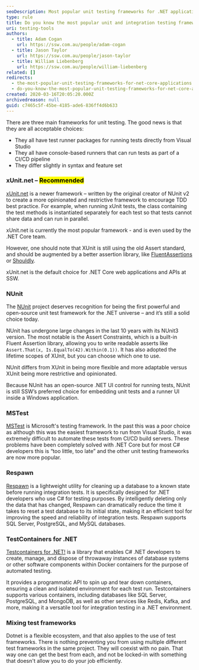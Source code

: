 ```yaml
---
seoDescription: Most popular unit testing frameworks for .NET applications include xUnit, NUnit, and MSTest, each with its own strengths and syntax.
type: rule
title: Do you know the most popular unit and integration testing frameworks for .NET applications?
uri: testing-tools
authors:
  - title: Adam Cogan
    url: https://ssw.com.au/people/adam-cogan
  - title: Jason Taylor
    url: https://ssw.com.au/people/jason-taylor
  - title: William Liebenberg
    url: https://ssw.com.au/people/william-liebenberg
related: []
redirects:
  - the-most-popular-unit-testing-frameworks-for-net-core-applications
  - do-you-know-the-most-popular-unit-testing-frameworks-for-net-core-applications
created: 2020-03-16T20:05:20.000Z
archivedreason: null
guid: c7465c5f-45be-4185-ade6-836ff4d6b633
---
```


There are three main frameworks for unit testing. The good news is that they are all acceptable choices:

- They all have test runner packages for running tests directly from Visual Studio
- They all have console-based runners that can run tests as part of a CI/CD pipeline
- They differ slightly in syntax and feature set

<!--endintro-->

### xUnit.net – <mark>Recommended</mark>

[xUnit.net](https://xunit.net/) is a newer framework – written by the original creator of NUnit v2 to create a more opinionated and restrictive framework to encourage TDD best practice. For example, when running xUnit tests, the class containing the test methods is instantiated separately for each test so that tests cannot share data and can run in parallel.

xUnit.net is currently the most popular framework - and is even used by the .NET Core team.

However, one should note that XUnit is still using the old Assert standard, and should be augmented by a better assertion library, like [FluentAssertions](https://fluentassertions.com/) or [Shouldly](https://github.com/shouldly/shouldly).

xUnit.net is the default choice for .NET Core web applications and APIs at SSW.

### NUnit

The [NUnit](https://github.com/nunit/docs) project deserves recognition for being the first powerful and open-source unit test framework for the .NET universe – and it’s still a solid choice today.

NUnit has undergone large changes in the last 10 years with its NUnit3 version. The most notable is the Assert Constraints, which is a built-in Fluent Assertion library, allowing you to write readable asserts like `Assert.That(x, Is.EqualTo(42).Within(0.1))`. It has also adopted the lifetime scopes of XUnit, but you can choose which one to use.

NUnit differs from XUnit in being more flexible and more adaptable versus XUnit being more restrictive and opinionated.

Because NUnit has an open-source .NET UI control for running tests, NUnit is still SSW’s preferred choice for embedding unit tests and a runner UI inside a Windows application.

### MSTest

[MSTest](https://docs.microsoft.com/en-us/visualstudio/test/getting-started-with-unit-testing) is Microsoft's testing framework. In the past this was a poor choice as although this was the easiest framework to run from Visual Studio, it was extremely difficult to automate these tests from CI/CD build servers. These problems have been completely solved with .NET Core but for most C# developers this is “too little, too late” and the other unit testing frameworks are now more popular.

### Respawn

[Respawn](https://github.com/jbogard/Respawn) is a lightweight utility for cleaning up a database to a known state before running integration tests. It is specifically designed for .NET developers who use C# for testing purposes. By intelligently deleting only the data that has changed, Respawn can dramatically reduce the time it takes to reset a test database to its initial state, making it an efficient tool for improving the speed and reliability of integration tests. Respawn supports SQL Server, PostgreSQL, and MySQL databases.

### TestContainers for .NET

[Testcontainers for .NET!](https://dotnet.testcontainers.org/) is a library that enables C# .NET developers to create, manage, and dispose of throwaway instances of database systems or other software components within Docker containers for the purpose of automated testing.

It provides a programmatic API to spin up and tear down containers, ensuring a clean and isolated environment for each test run. Testcontainers supports various containers, including databases like SQL Server, PostgreSQL, and MongoDB, as well as other services like Redis, Kafka, and more, making it a versatile tool for integration testing in a .NET environment.

### Mixing test frameworks

Dotnet is a flexible ecosystem, and that also applies to the use of test frameworks. There is nothing preventing you from using multiple different test frameworks in the same project. They will coexist with no pain. That way one can get the best from each, and not be locked-in with something that doesn't allow you to do your job efficiently.

